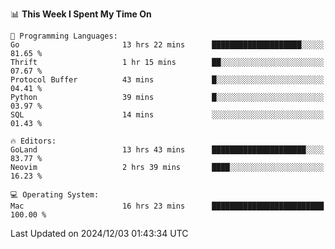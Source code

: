 <!--START_SECTION:waka-->
📊 **This Week I Spent My Time On** 

```text
💬 Programming Languages: 
Go                       13 hrs 22 mins      ████████████████████░░░░░   81.65 % 
Thrift                   1 hr 15 mins        ██░░░░░░░░░░░░░░░░░░░░░░░   07.67 % 
Protocol Buffer          43 mins             █░░░░░░░░░░░░░░░░░░░░░░░░   04.41 % 
Python                   39 mins             █░░░░░░░░░░░░░░░░░░░░░░░░   03.97 % 
SQL                      14 mins             ░░░░░░░░░░░░░░░░░░░░░░░░░   01.43 % 

🔥 Editors: 
GoLand                   13 hrs 43 mins      █████████████████████░░░░   83.77 % 
Neovim                   2 hrs 39 mins       ████░░░░░░░░░░░░░░░░░░░░░   16.23 % 

💻 Operating System: 
Mac                      16 hrs 23 mins      █████████████████████████   100.00 % 
```


 Last Updated on 2024/12/03 01:43:34 UTC
<!--END_SECTION:waka-->
